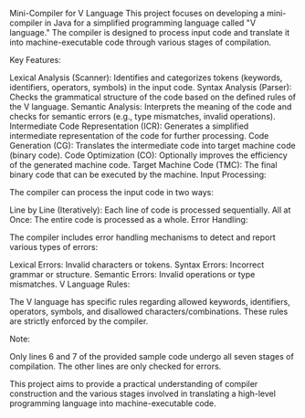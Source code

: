 Mini-Compiler for V Language
This project focuses on developing a mini-compiler in Java for a simplified programming language called "V language." The compiler is designed to process input code and translate it into machine-executable code through various stages of compilation.

Key Features:

Lexical Analysis (Scanner): Identifies and categorizes tokens (keywords, identifiers, operators, symbols) in the input code.
Syntax Analysis (Parser): Checks the grammatical structure of the code based on the defined rules of the V language.
Semantic Analysis: Interprets the meaning of the code and checks for semantic errors (e.g., type mismatches, invalid operations).
Intermediate Code Representation (ICR): Generates a simplified intermediate representation of the code for further processing.
Code Generation (CG): Translates the intermediate code into target machine code (binary code).
Code Optimization (CO): Optionally improves the efficiency of the generated machine code.
Target Machine Code (TMC): The final binary code that can be executed by the machine.
Input Processing:

The compiler can process the input code in two ways:

Line by Line (Iteratively): Each line of code is processed sequentially.
All at Once: The entire code is processed as a whole.
Error Handling:

The compiler includes error handling mechanisms to detect and report various types of errors:

Lexical Errors: Invalid characters or tokens.
Syntax Errors: Incorrect grammar or structure.
Semantic Errors: Invalid operations or type mismatches.
V Language Rules:

The V language has specific rules regarding allowed keywords, identifiers, operators, symbols, and disallowed characters/combinations. These rules are strictly enforced by the compiler.

Note:

Only lines 6 and 7 of the provided sample code undergo all seven stages of compilation. The other lines are only checked for errors.

This project aims to provide a practical understanding of compiler construction and the various stages involved in translating a high-level programming language into machine-executable code.
